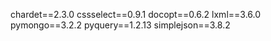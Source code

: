 chardet==2.3.0
cssselect==0.9.1
docopt==0.6.2
lxml==3.6.0
pymongo==3.2.2
pyquery==1.2.13
simplejson==3.8.2
